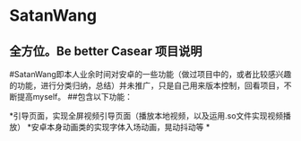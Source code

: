 # SatanWang
全方位。Be  better Casear
项目说明
-------
#SatanWang即本人业余时间对安卓的一些功能（做过项目中的，或者比较感兴趣的功能，进行分类归纳，总结）并未推广，只是自己用来版本控制，回看项目，不断提高myself。
##包含以下功能：


*引导页面，实现全屏视频引导页面（播放本地视频，以及运用.so文件实现视频播放）
*安卓本身动画类的实现字体入场动画，晃动抖动等
*
